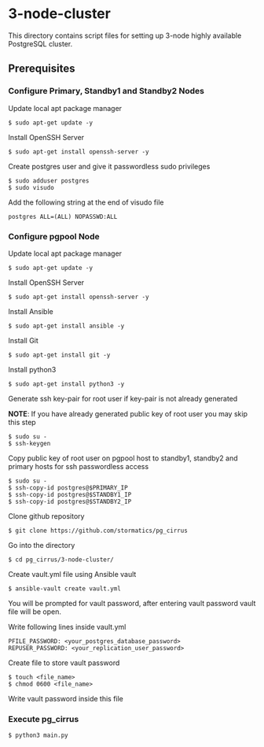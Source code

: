 # 3-node-cluster

This directory contains script files for setting up 3-node highly available PostgreSQL cluster.

## Prerequisites

### Configure Primary, Standby1 and Standby2 Nodes

Update local apt package manager

```
$ sudo apt-get update -y
```
Install OpenSSH Server

```
$ sudo apt-get install openssh-server -y
```
Create postgres user and give it passwordless sudo privileges

```
$ sudo adduser postgres
$ sudo visudo
```
Add the following string at the end of visudo file

```
postgres ALL=(ALL) NOPASSWD:ALL
```
### Configure pgpool Node

Update local apt package manager

```
$ sudo apt-get update -y
```
Install OpenSSH Server

```
$ sudo apt-get install openssh-server -y
```
Install Ansible

```
$ sudo apt-get install ansible -y
```
Install Git

```
$ sudo apt-get install git -y
```
Install python3

```
$ sudo apt-get install python3 -y
```
Generate ssh key-pair for root user if key-pair is not already generated

**NOTE**: If you have already generated public key of root user you may skip this step

```
$ sudo su -
$ ssh-keygen 
```
Copy public key of root user on pgpool host to standby1, standby2 and primary hosts for ssh passwordless access

```
$ sudo su -
$ ssh-copy-id postgres@$PRIMARY_IP
$ ssh-copy-id postgres@$STANDBY1_IP
$ ssh-copy-id postgres@$STANDBY2_IP
```
Clone github repository

```
$ git clone https://github.com/stormatics/pg_cirrus
```
Go into the directory 

```
$ cd pg_cirrus/3-node-cluster/
```
 
Create vault.yml file using Ansible vault

```
$ ansible-vault create vault.yml
```
You will be prompted for vault password, after entering vault password vault file will be open.

Write following lines inside vault.yml

```
PFILE_PASSWORD: <your_postgres_database_password>
REPUSER_PASSWORD: <your_replication_user_password>
```

Create file to store vault password
```
$ touch <file_name>
$ chmod 0600 <file_name>
```
Write vault password inside this file

### Execute pg_cirrus
```
$ python3 main.py
```
